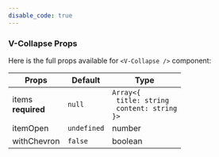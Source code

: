 ```yaml
---
disable_code: true
---
```


### V-Collapse Props

Here is the full props available for `<V-Collapse />` component:

| Props                  | Default                                       | Type                                                                                         |
| ---------------------- | --------------------------------------------- | -------------------------------------------------------------------------------------------- |
| items<br/>**required** | <span class="is-null">`null`</span>           | <span class="is-array">`Array<{`<br/>` title: string`<br/>` content: string`<br/>`}>`</span> |
| itemOpen               | <span class="is-undefined">`undefined`</span> | number                                                                                       |
| withChevron            | <span class="is-boolean">`false`</span>       | boolean                                                                                      |
